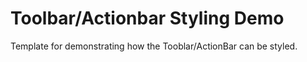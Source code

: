 # Toolbar/Actionbar Styling Demo
Template for demonstrating how the Tooblar/ActionBar can be styled.
